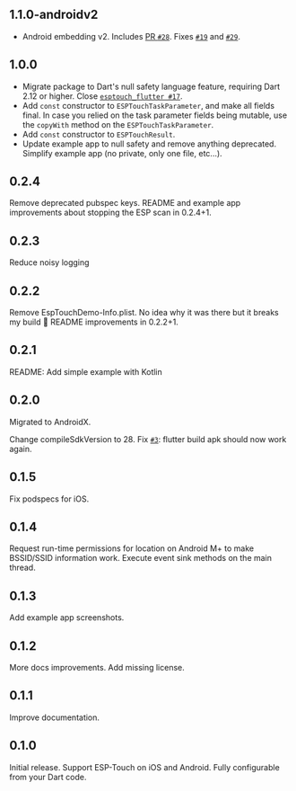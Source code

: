## 1.1.0-androidv2

* Android embedding v2. Includes [PR `#28`](https://github.com/smaho-engineering/esptouch_flutter/pull/28). Fixes [`#19`](https://github.com/smaho-engineering/esptouch_flutter/issues/19) and [`#29`](https://github.com/smaho-engineering/esptouch_flutter/issues/29).

## 1.0.0

* Migrate package to Dart's null safety language feature, requiring Dart 2.12 or higher. Close [`esptouch_flutter #17`](https://github.com/smaho-engineering/esptouch_flutter/issues/17).
* Add `const` constructor to `ESPTouchTaskParameter`, and make all fields final. In case you relied on the task parameter fields being mutable, use the `copyWith` method on the `ESPTouchTaskParameter`. 
* Add `const` constructor to `ESPTouchResult`.
* Update example app to null safety and remove anything deprecated. Simplify example app (no private, only one file, etc...).

## 0.2.4

Remove deprecated pubspec keys.
README and example app improvements about stopping the ESP scan in 0.2.4+1.

## 0.2.3

Reduce noisy logging

## 0.2.2

Remove EspTouchDemo-Info.plist. No idea why it was there but it breaks my build 🤬
README improvements in 0.2.2+1.

## 0.2.1

README: Add simple example with Kotlin

## 0.2.0

Migrated to AndroidX.

Change compileSdkVersion to 28. Fix [`#3`](https://github.com/smaho-engineering/esptouch_flutter/issues/3): flutter build apk should now work again.


## 0.1.5

Fix podspecs for iOS.

## 0.1.4

Request run-time permissions for location on Android M+ to make BSSID/SSID information work.
Execute event sink methods on the main thread.

## 0.1.3

Add example app screenshots.

## 0.1.2

More docs improvements. Add missing license.

## 0.1.1

Improve documentation.

## 0.1.0

Initial release. Support ESP-Touch on iOS and Android. Fully configurable from your Dart code.

